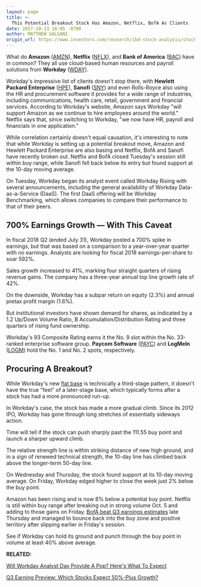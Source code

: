 ```yaml
---
layout: page
title: >-
  This Potential Breakout Stock Has Amazon, Netflix, BofA As Clients
date: 2017-10-13 16:05 -0700
author: MATTHEW GALGANI
origin_url: https://www.investors.com/research/ibd-stock-analysis/stock-to-watch-workday-has-amazon-netflix-bofa-as-clients/
---
```





What do **Amazon** ([AMZN](https://research.investors.com/quote.aspx?symbol=AMZN)), **Netflix** ([NFLX](https://research.investors.com/quote.aspx?symbol=NFLX)), and **Bank of America** ([BAC](https://research.investors.com/quote.aspx?symbol=BAC)) have in common? They all use cloud-based human resources and payroll solutions from **Workday** ([WDAY](https://research.investors.com/quote.aspx?symbol=WDAY)).









 
 
 Workday's impressive list of clients doesn't stop there, with **Hewlett Packard Enterprise** ([HPE](https://research.investors.com/quote.aspx?symbol=HPE)), **Sanofi** ([SNY](https://research.investors.com/quote.aspx?symbol=SNY)) and even Rolls-Royce also using the HR and procurement software it provides for a wide range of industries, including communications, health care, retail, government and financial services.
According to Workday's website, Amazon says Workday "will support Amazon as we continue to hire employees around the world." Netflix says that, since switching to Workday, "we now have HR, payroll and financials in one application."


While correlation certainly doesn't equal causation, it's interesting to note that while Workday is setting up a potential breakout move, Amazon and Hewlett Packard Enterprise are also basing and Netflix, BofA and Sanofi have recently broken out. Netflix and BofA closed Tuesday's session still within buy range, while Sanofi fell back below its entry but found support at the 10-day moving average.


On Tuesday, Workday began its analyst event called Workday Rising with several announcements, including the general availability of Workday Data-as-a-Service (DaaS). The first DaaS offering will be Workday Benchmarking, which allows companies to compare their performance to that of their peers.


700% Earnings Growth — With This Caveat
---------------------------------------


In fiscal 2018 Q2 (ended July 31), Workday posted a 700% spike in earnings, but that was based on a comparison to a year-over-year quarter with no earnings. Analysts are looking for fiscal 2018 earnings-per-share to soar 592%.


Sales growth increased to 41%, marking four straight quarters of rising revenue gains. The company has a three-year annual top line growth rate of 42%.


On the downside, Workday has a subpar return on equity (2.3%) and annual pretax profit margin (1.6%).


But institutional investors have shown demand for shares, as indicated by a 1.2 Up/Down Volume Ratio, B Accumulation/Distribution Rating and three quarters of rising fund ownership.


Workday's 93 Composite Rating earns it the No. 9 slot within the No. 33-ranked enterprise software group. **Paycom Software** ([PAYC](https://research.investors.com/quote.aspx?symbol=PAYC)) and **LogMeIn** ([LOGM](https://research.investors.com/quote.aspx?symbol=LOGM)) hold the No. 1 and No. 2 spots, respectively.


Procuring A Breakout?
---------------------


While Workday's new [flat base](https://www.investors.com/ibd-university/how-to-buy/common-patterns-3/) is technically a third-stage pattern, it doesn't have the true "feel" of a later-stage base, which typically forms after a stock has had a more pronounced run-up.


In Workday's case, the stock has made a more gradual climb. Since its 2012 IPO, Workday has gone through long stretches of essentially sideways action.


Time will tell if the stock can push sharply past the 111.55 buy point and launch a sharper upward climb.



The relative strength line is within striking distance of new high ground, and in a sign of renewed technical strength, the 10-day line has climbed back above the longer-term 50-day line.


On Wednesday and Thursday, the stock found support at its 10-day moving average. On Friday, Workday edged higher to close the week just 2% below the buy point.


Amazon has been rising and is now 8% below a potential buy point. Netflix is still within buy range after breaking out in strong volume Oct. 5 and adding to those gains on Friday. [BofA beat Q3 earnings estimates](https://www.investors.com/news/bank-of-america-tops-q3-earnings-views-wells-fargo-on-tap/) late Thursday and managed to bounce back into the buy zone and positive territory after slipping earlier in Friday's session.


See if Workday can hold its ground and punch through the buy point in volume at least 40% above average.


**RELATED:**


[Will Workday Analyst Day Provide A Pop? Here's What To Expect](https://www.investors.com/news/technology/will-workday-analyst-day-provide-a-pop-heres-what-to-expect/)


[Q3 Earning Preview: Which Stocks Expect 50%-Plus Growth?](https://www.investors.com/research/q3-earnings-preview-stocks-expecting-50-plus-growth/)




